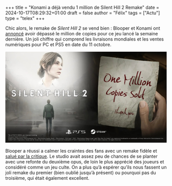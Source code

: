 +++
title = "Konami a déjà vendu 1 million de Silent Hill 2 Remake"
date = 2024-10-17T08:29:32+01:00
draft = false
author = "Félix"
tags = ["Actu"]
type = "telex"
+++

Chic alors, le remake de *Silent Hill 2* se vend bien : Blooper et Konami ont [annoncé](https://prtimes.jp/main/html/rd/p/000001019.000050711.html) avoir dépassé le million de copies pour ce jeu lancé la semaine dernière. Un joli chiffre qui comprend les livraisons mondiales et les ventes numériques pour PC et PS5 en date du 11 octobre.

![Promo SH2](silenthill.jpeg "")

Blooper a réussi a calmer les craintes des fans avec un remake fidèle et [salué par la critique](https://nostickreloaded.substack.com/i/150107234/du-brouillard-en-hd). Le studio avait assez peu de chances de se planter avec une refonte du deuxième opus, de loin le plus apprécié des joueurs et considéré comme un jeu culte. On a plus qu’à espérer qu’ils nous fassent un joli remake du premier (bien oublié jusqu’à présent) ou pourquoi pas du troisième, qui était également excellent.

